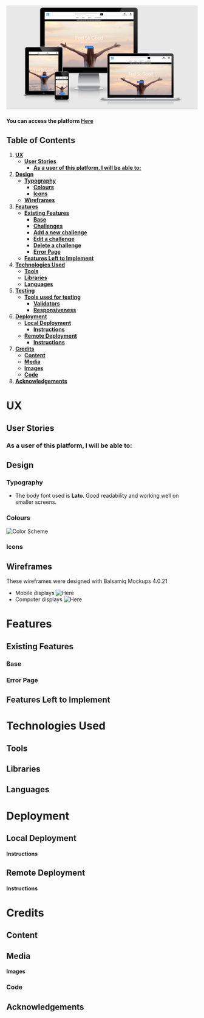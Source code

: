 ![Landing Page](/static/img/landing_page.png)

#### You can access the platform [Here]('https://boomernag-feel-so-good.herokuapp.com/')

## Table of Contents

1. [**UX**](#ux)
   - [**User Stories**](#user-stories)
     - [**As a user of this platform, I will be able to:**](#as-a-user-of-this-platform-i-will-be-able-to)
2. [**Design**](#design)
   - [**Typography**](#typography)
     - [**Colours**](#colours)
     - [**Icons**](#icons)
   - [**Wireframes**](#wireframes)
3. [**Features**](#features)
   - [**Existing Features**](#existing-features)
     - [**Base**](#base)
     - [**Challenges**](#challenges)
     - [**Add a new challenge**](#add-a-new-challenge)
     - [**Edit a challenge**](#update-a-challenge)
     - [**Delete a challenge**](#delete-a-challenge)
     - [**Error Page**](#error-page)
   - [**Features Left to Implement**](#features-left-to-implement)
4. [**Technologies Used**](#technologies-used)
   - [**Tools**](#tools)
   - [**Libraries**](#libraries)
   - [**Languages**](#languages)
5. [**Testing**](#testing)
   - [**Tools used for testing**](#tools-used-for-testing)
     - [**Validators**](#validators)
     - [**Responsiveness**](#responsiveness)
6. [**Deployment**](#deployment)
   - [**Local Deployment**](#local-deployment)
     - [**Instructions**](#instructions)
   - [**Remote Deployment**](#remote-deployment)
     - [**Instructions**](#instructions-1)
7. [**Credits**](#credits)
   - [**Content**](#content)
   - [**Media**](#media)
   - [**Images**](#images)
   - [**Code**](#code)
8. [**Acknowledgements**](#acknowledgements)

# UX

## User Stories

### As a user of this platform, I will be able to:

## Design

### Typography

- The body font used is **Lato**. Good readability and working well on smaller screens.

### Colours

![Color Scheme](/static/img/color_scheme.png)

### Icons

## Wireframes

These wireframes were designed with Balsamiq Mockups 4.0.21

- Mobile displays ![Here](/static/user_stories/Mobile.png)
- Computer displays ![Here](/static/user_stories/Desktop.png)

# Features

## Existing Features

### Base

### Error Page

## Features Left to Implement

# Technologies Used

## Tools

## Libraries

## Languages

# Deployment

## Local Deployment

#### Instructions

## Remote Deployment

#### Instructions

# Credits

## Content

## Media

#### Images

### Code

## Acknowledgements
